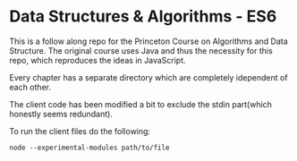 # Data Structures & Algorithms - ES6

This is a follow along repo for the Princeton Course on Algorithms and Data Structure. The original course uses Java 
and thus the necessity for this repo, which reproduces the ideas in JavaScript.

Every chapter has a separate directory which are completely idependent of each other. 

The client code has been modified a bit to exclude the stdin part(which honestly seems redundant).

To run the client files do the following:

```node --experimental-modules path/to/file ```